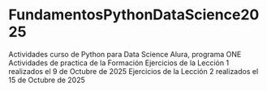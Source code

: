 # FundamentosPythonDataScience2025
Actividades curso de Python para Data Science Alura, programa ONE
Actividades de practica de la Formación
Ejercicios de la Lección 1 realizados el 9 de Octubre de 2025
Ejercicios de la Lección 2 realizados el 15 de Octubre de 2025
